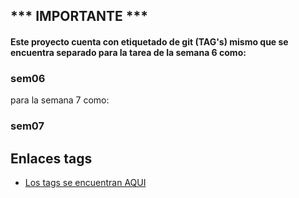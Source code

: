 <h2>*** IMPORTANTE ***</h2>
<h4>Este proyecto cuenta con etiquetado de git (TAG's) mismo que se encuentra separado para la tarea de la semana 6 como: <h3>sem06</h3>
para la semana 7 como: <h3>sem07</h3></h4>

## Enlaces tags

- [Los tags se encuentran AQUI](https://github.com/wilsoncajisaca/thymeleaf/tags)
